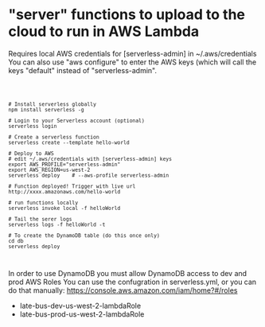 "server" functions to upload to the cloud to run in AWS Lambda
====

Requires local AWS credentials for [serverless-admin] in ~/.aws/credentials
You can also use "aws configure" to enter the AWS keys (which will call the keys "default" instead of "serverless-admin".

<code>

    # Install serverless globally
    npm install serverless -g

    # Login to your Serverless account (optional)
    serverless login

    # Create a serverless function
    serverless create --template hello-world

    # Deploy to AWS
    # edit ~/.aws/credentials with [serverless-admin] keys
    export AWS_PROFILE="serverless-admin"
    export AWS_REGION=us-west-2
    serverless deploy    # --aws-profile serverless-admin

    # Function deployed! Trigger with live url
    http://xxxx.amazonaws.com/hello-world

    # run functions locally
    serverless invoke local -f helloWorld

    # Tail the serer logs
    serverless logs -f helloWorld -t

    # To create the DynamoDB table (do this once only)
    cd db
    serverless deploy
</code>

In order to use DynamoDB you must allow DynamoDB access to dev and prod AWS Roles
You can use the confugration in serverless.yml, or
you can do that manually: https://console.aws.amazon.com/iam/home?#/roles
* late-bus-dev-us-west-2-lambdaRole
* late-bus-prod-us-west-2-lambdaRole

